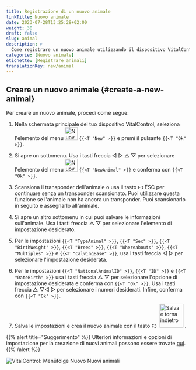 ```yaml
---
title: Registrazione di un nuovo animale
linkTitle: Nuovo animale
date: 2023-07-28T13:25:28+02:00
weight: 30
draft: false
slug: animal
description: >
  Come registrare un nuovo animale utilizzando il dispositivo VitalControl.
categorie: [Nuovo animale]
etichette: [Registrare animali]
translationKey: new/animal
---
```

## Creare un nuovo animale {#create-a-new-animal}
 
Per creare un nuovo animale, procedi come segue:

1. Nella schermata principale del tuo dispositivo VitalControl, seleziona l'elemento del menu <img src="/icons/main/new-animal.svg" width="35" align="bottom" alt="Nuovo animale" /> `{{<T "New" >}}` e premi il pulsante `{{<T "Ok" >}}`.

2. Si apre un sottomenu. Usa i tasti freccia ◁ ▷ △ ▽ per selezionare l'elemento del menu <img src="/icons/main/new-animal.svg" width="35" align="bottom" alt="Nuovo animale" /> `{{<T "NewAnimal" >}}` e conferma con `{{<T "Ok" >}}`.

3. Scansiona il transponder dell'animale o usa il tasto `F3` ESC per continuare senza un transponder scansionato. Puoi utilizzare questa funzione se l'animale non ha ancora un transponder. Puoi scansionarlo in seguito e assegnarlo all'animale.

4. Si apre un altro sottomenu in cui puoi salvare le informazioni sull'animale. Usa i tasti freccia △ ▽ per selezionare l'elemento di impostazione desiderato.

5. Per le impostazioni `{{<T "TypeAnimal" >}}`, `{{<T "Sex" >}}`, `{{<T "BirthWeight" >}}`, `{{<T "Breed" >}}`, `{{<T "Whereabouts" >}}`, `{{<T "Multiples" >}}` e `{{<T "CalvingEase" >}}`, usa i tasti freccia ◁ ▷ per selezionare l'impostazione desiderata.

6. Per le impostazioni `{{<T "NationalAnimalID" >}}`, `{{<T "ID" >}}` e `{{<T "DateBirth" >}}` usa i tasti freccia △ ▽ per selezionare l'opzione di impostazione desiderata e conferma con `{{<T "Ok" >}}`. Usa i tasti freccia △ ▽◁ ▷ per selezionare i numeri desiderati. Infine, conferma con `{{<T "Ok" >}}`.

7. Salva le impostazioni e crea il nuovo animale con il tasto `F3` &nbsp;<img src="/icons/footer/save_exit.svg" width="65" align="bottom" alt="Salva e torna indietro" />&nbsp;.

{{% alert title="Suggerimento" %}}
Ulteriori informazioni e opzioni di impostazione per la creazione di nuovi animali possono essere trovate [qui](../../settings/animal-registration/).
{{% /alert %}}

   ![VitalControl: Menüfolge Nuovo Nuovi animali](../images/new.png "Creare un nuovo animale")

